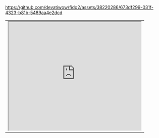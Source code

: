 https://github.com/devatiwow/fido2/assets/38220286/673df299-031f-4323-b81b-5489aa4e2dcd

<table>
    <tr>
        <td>
            <iframe width="420" height="345" src="https://www.youtube.com/embed/tgbNymZ7vqY"/>
       </td>
       <td>
       </td>
    </tr>
</table>
